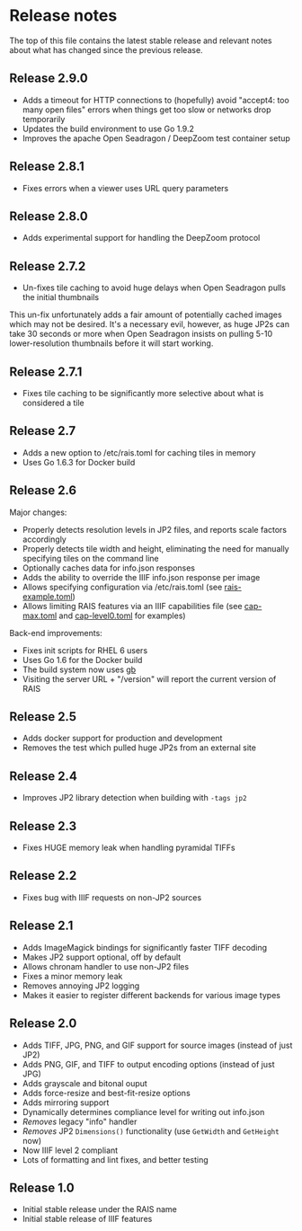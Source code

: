 Release notes
=====

The top of this file contains the latest stable release and relevant notes
about what has changed since the previous release.

Release 2.9.0
-----

- Adds a timeout for HTTP connections to (hopefully) avoid "accept4: too many
  open files" errors when things get too slow or networks drop temporarily
- Updates the build environment to use Go 1.9.2
- Improves the apache Open Seadragon / DeepZoom test container setup

Release 2.8.1
-----

- Fixes errors when a viewer uses URL query parameters

Release 2.8.0
-----

- Adds experimental support for handling the DeepZoom protocol

Release 2.7.2
-----

- Un-fixes tile caching to avoid huge delays when Open Seadragon pulls the initial thumbnails

This un-fix unfortunately adds a fair amount of potentially cached images which
may not be desired.  It's a necessary evil, however, as huge JP2s can take 30
seconds or more when Open Seadragon insists on pulling 5-10 lower-resolution
thumbnails before it will start working.

Release 2.7.1
-----

- Fixes tile caching to be significantly more selective about what is considered a tile

Release 2.7
-----

- Adds a new option to /etc/rais.toml for caching tiles in memory
- Uses Go 1.6.3 for Docker build

Release 2.6
-----

Major changes:

- Properly detects resolution levels in JP2 files, and reports scale factors accordingly
- Properly detects tile width and height, eliminating the need for manually specifying tiles on the command line
- Optionally caches data for info.json responses
- Adds the ability to override the IIIF info.json response per image
- Allows specifying configuration via /etc/rais.toml (see [rais-example.toml](rais-example.toml))
- Allows limiting RAIS features via an IIIF capabilities file (see [cap-max.toml](cap-max.toml)
  and [cap-level0.toml](cap-level0.toml) for examples)

Back-end improvements:

- Fixes init scripts for RHEL 6 users
- Uses Go 1.6 for the Docker build
- The build system now uses [gb](https://getgb.io/)
- Visiting the server URL + "/version" will report the current version of RAIS

Release 2.5
-----

- Adds docker support for production and development
- Removes the test which pulled huge JP2s from an external site

Release 2.4
-----

- Improves JP2 library detection when building with `-tags jp2`

Release 2.3
-----

- Fixes HUGE memory leak when handling pyramidal TIFFs

Release 2.2
-----

- Fixes bug with IIIF requests on non-JP2 sources

Release 2.1
-----

- Adds ImageMagick bindings for significantly faster TIFF decoding
- Makes JP2 support optional, off by default
- Allows chronam handler to use non-JP2 files
- Fixes a minor memory leak
- Removes annoying JP2 logging
- Makes it easier to register different backends for various image types

Release 2.0
-----

- Adds TIFF, JPG, PNG, and GIF support for source images (instead of just JP2)
- Adds PNG, GIF, and TIFF to output encoding options (instead of just JPG)
- Adds grayscale and bitonal ouput
- Adds force-resize and best-fit-resize options
- Adds mirroring support
- Dynamically determines compliance level for writing out info.json
- *Removes* legacy "info" handler
- *Removes* JP2 `Dimensions()` functionality (use `GetWidth` and `GetHeight` now)
- Now IIIF level 2 compliant
- Lots of formatting and lint fixes, and better testing

Release 1.0
-----

- Initial stable release under the RAIS name
- Initial stable release of IIIF features
